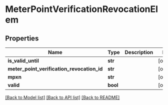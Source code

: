 # MeterPointVerificationRevocationElem

## Properties
Name | Type | Description | Notes
------------ | ------------- | ------------- | -------------
**is_valid_until** | **str** |  | [optional] 
**meter_point_verification_revocation_id** | **str** |  | [optional] 
**mpxn** | **str** |  | [optional] 
**valid** | **bool** |  | [optional] 

[[Back to Model list]](../README.md#documentation-for-models) [[Back to API list]](../README.md#documentation-for-api-endpoints) [[Back to README]](../README.md)

